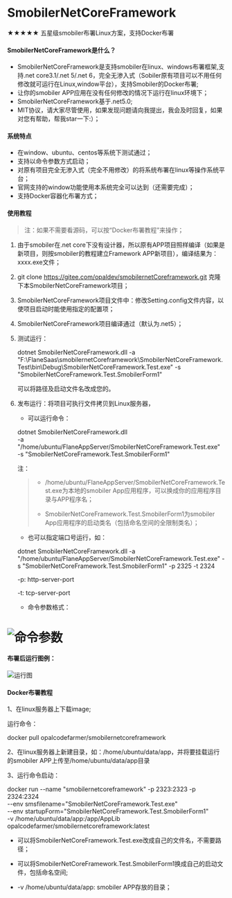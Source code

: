 # SmobilerNetCoreFramework

**★★★★★** 五星级smobiler布署Linux方案，支持Docker布署

#### SmobilerNetCoreFramework是什么？
- SmobilerNetCoreFramework是支持smobiler在linux、windows布署框架,支持.net core3.1/.net 5/.net 6，完全无渗入式（Sobiler原有项目可以不用任何修改就可运行在Linux,window平台），支持Smobiler的Docker布署;
- 让你的smobiler APP应用在没有任何修改的情况下运行在linux环境下；
- SmobilerNetCoreFramework基于.net5.0;
- MIT协议，请大家尽管使用，如果发现问题请向我提出，我会及时回复，如果对您有帮助，帮我star一下:）；

#### 系统特点

- 在window、ubuntu、centos等系统下测试通过；
- 支持以命令参数方式启动；
- 对原有项目完全无渗入式（完全不用修改）的将系统布署在linux等操作系统平台；
- 官网支持的window功能使用本系统完全可以达到（还需要完成）；
- 支持Docker容器化布署方式；

#### 使用教程

> 注：如果不需要看源码，可以按“Docker布署教程”来操作；

1. 由于smobiler在.net core下没有设计器，所以原有APP项目照样编译（如果是新项目，则按smobiler的教程建立Framework APP新项目），编译结果为：xxxx.exe文件；

2. git clone https://gitee.com/opaldev/smobilernetCoreframework.git  克隆下本SmobilerNetCoreFramework项目；

4. SmobilerNetCoreFramework项目文件中：修改Setting.config文件内容，以使项目启动时能使用指定的配置项；

5. SmobilerNetCoreFramework项目编译通过（默认为.net5）；

5. 测试运行：

   dotnet SmobilerNetCoreFramework.dll  -a "F:\FlaneSaas\smobilernetCoreframework\SmobilerNetCoreFramework.Test\bin\Debug\SmobilerNetCoreFramework.Test.exe"  -s "SmobilerNetCoreFramework.Test.SmobilerForm1"

   可以将路径及启动文件名改成您的。

6. 发布运行：将项目可执行文件拷贝到Linux服务器，

   - 可以运行命令：

   dotnet SmobilerNetCoreFramework.dll \
   -a "/home/ubuntu/FlaneAppServer/SmobilerNetCoreFramework.Test.exe"  \
   -s "SmobilerNetCoreFramework.Test.SmobilerForm1"

   注：

   > - /home/ubuntu/FlaneAppServer/SmobilerNetCoreFramework.Test.exe为本地的smobiler App应用程序，可以换成你的应用程序目录与APP程序名；
   >
   > - SmobilerNetCoreFramework.Test.SmobilerForm1为smobiler App应用程序的启动类名（包括命名空间的全限制类名）；

   

   - 也可以指定端口号运行，如：

   dotnet SmobilerNetCoreFramework.dll -a "/home/ubuntu/FlaneAppServer/SmobilerNetCoreFramework.Test.exe"  -s "SmobilerNetCoreFramework.Test.SmobilerForm1" -p 2325 -t 2324

   -p: http-server-port

   -t: tcp-server-port

   - 命令参数格式：

![命令参数](https://gitee.com/opaldev/smobilernetCoreframework/raw/master/SmobilerNetCoreFramework/wwwroot/images/commandinfo4.png)
=======
#### 布署后运行图例：

![运行图](https://gitee.com/opaldev/smobilernetCoreframework/raw/master/SmobilerNetCoreFramework/wwwroot/images/run.jpg)

#### Docker布署教程

1、在linux服务器上下载image;

运行命令：

docker pull opalcodefarmer/smobilernetcoreframework

2、在linux服务器上新建目录，如：/home/ubuntu/data/app，并将要挂载运行的smobiler APP上传至/home/ubuntu/data/app目录

3、运行命令启动：

docker run --name "smobilernetcoreframework"  -p 2323:2323 -p 2324:2324 \
--env smsfilename="SmobilerNetCoreFramework.Test.exe" \
--env startupForm="SmobilerNetCoreFramework.Test.SmobilerForm1" \
-v /home/ubuntu/data/app:/app/AppLib \
opalcodefarmer/smobilernetcoreframework:latest

- 可以将SmobilerNetCoreFramework.Test.exe改成自己的文件名，不需要路径；

- 可以将SmobilerNetCoreFramework.Test.SmobilerForm1换成自己的启动文件，包括命名空间;

- -v /home/ubuntu/data/app: smobiler APP存放的目录；

